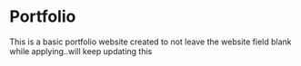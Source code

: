 # Portfolio
This is a basic portfolio website created to not leave the website field blank while applying..will keep updating this
